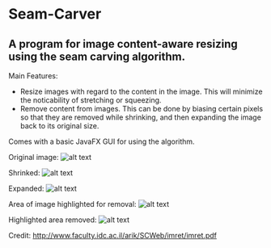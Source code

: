 # Seam-Carver
## A program for image content-aware resizing using the seam carving algorithm. 

Main Features:
- Resize images with regard to the content in the image. This will minimize the noticability of stretching or squeezing.
- Remove content from images. This can be done by biasing certain pixels so that they are removed while shrinking, and then expanding the image back to its original size.

Comes with a basic JavaFX GUI for using the algorithm.

Original image:
![alt text](https://user-images.githubusercontent.com/5619132/44302534-cd9ce200-a2f8-11e8-9689-9bcd55635749.png)

Shrinked:
![alt text](https://user-images.githubusercontent.com/5619132/44302537-cfff3c00-a2f8-11e8-88e7-b1176498b116.png)

Expanded:
![alt text](https://user-images.githubusercontent.com/5619132/44302538-d55c8680-a2f8-11e8-9a3b-54ece46caeb4.png)

Area of image highlighted for removal:
![alt text](https://user-images.githubusercontent.com/5619132/44302530-b827b800-a2f8-11e8-9f9e-965769e126de.png)

Highlighted area removed:
![alt text](https://user-images.githubusercontent.com/5619132/44302529-b52cc780-a2f8-11e8-835b-bc6fbf98edc5.png)


Credit: http://www.faculty.idc.ac.il/arik/SCWeb/imret/imret.pdf
